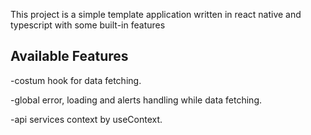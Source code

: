This project is a simple template application written in react native and typescript with some built-in features

## Available Features

-costum hook for data fetching.

-global error, loading and alerts handling while data fetching.

-api services context by useContext.
